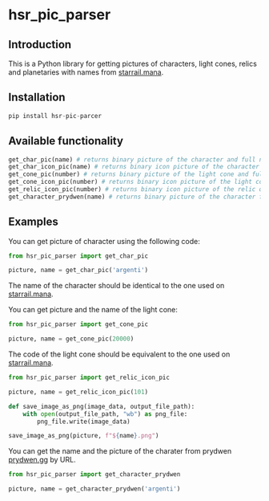 # hsr_pic_parser

## Introduction

This is a Python library for getting pictures of characters, light cones, relics and planetaries with names from [starrail.mana](https://starrail.mana.wiki/).


## Installation

```python
pip install hsr-pic-parcer
```

## Available functionality

```python
get_char_pic(name) # returns binary picture of the character and full name of the character
get_char_icon_pic(name) # returns binary icon picture of the character and full name of the character
get_cone_pic(number) # returns binary picture of the light cone and full name of the light cone
get_cone_icon_pic(number) # returns binary icon picture of the light cone and full name of the light cone
get_relic_icon_pic(number) # returns binary icon picture of the relic or planetary and full name of the relic or planetary
get_character_prydwen(name) # returns binary picture of the character from prydwen
```

## Examples

You can get picture of character using the following code:

```python
from hsr_pic_parser import get_char_pic

picture, name = get_char_pic('argenti')
```
The name of the character should be identical to the one used on [starrail.mana](https://starrail.mana.wiki/).

You can get picture and the name of the light cone:

```python
from hsr_pic_parser import get_cone_pic

picture, name = get_cone_pic(20000)
```
The code of the light cone should be equivalent to the one used on [starrail.mana](https://starrail.mana.wiki/).

```python
from hsr_pic_parser import get_relic_icon_pic

picture, name = get_relic_icon_pic(101)

def save_image_as_png(image_data, output_file_path):
    with open(output_file_path, "wb") as png_file:
        png_file.write(image_data)

save_image_as_png(picture, f"${name}.png")
```

You can get the name and the picture of the charater from prydwen [prydwen.gg](https://www.prydwen.gg/star-rail/characters/) by URL.

```python
from hsr_pic_parser import get_character_prydwen

picture, name = get_character_prydwen('argenti')
```
